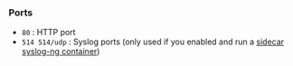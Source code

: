 ### Ports

* `80` : HTTP port
* `514 514/udp` : Syslog ports (only used if you enabled and run a [sidecar syslog-ng container](../notes/syslog-ng.md))
